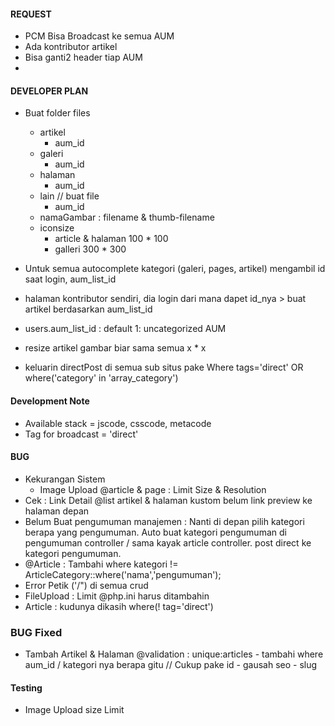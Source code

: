 #### REQUEST
- PCM Bisa Broadcast ke semua AUM
- Ada kontributor artikel
- Bisa ganti2 header tiap AUM
- 

#### DEVELOPER PLAN
- Buat folder files
	- artikel
		- aum_id
	- galeri
		- aum_id
	- halaman
		- aum_id
	- lain // buat file
		- aum_id
	- namaGambar : filename & thumb-filename
	- iconsize
		- article & halaman 100 * 100
		- galleri 300 * 300

- Untuk semua autocomplete kategori (galeri, pages, artikel) mengambil id saat login, aum_list_id
- halaman kontributor sendiri, dia login dari mana dapet id_nya > buat artikel berdasarkan aum_list_id
- users.aum_list_id : default 1: uncategorized AUM
- resize artikel gambar biar sama semua x * x
- keluarin directPost di semua sub situs pake Where tags='direct' OR where('category' in 'array_category')

#### Development Note
- Available stack = jscode, csscode, metacode
- Tag for broadcast = 'direct'

#### BUG
- Kekurangan Sistem
	- Image Upload @article & page : Limit Size & Resolution
- Cek :
	Link Detail @list artikel & halaman kustom belum link preview ke halaman depan
-  Belum Buat pengumuman manajemen : Nanti di depan pilih kategori berapa yang pengumuman. Auto buat kategori pengumuman di pengumuman controller  / sama kayak article controller. post direct ke kategori pengumuman.
- @Article : Tambahi where kategori != ArticleCategory::where('nama','pengumuman');
- Error Petik ('/") di semua crud
- FileUpload : Limit @php.ini harus ditambahin
- Article : kudunya dikasih where(! tag='direct')

### BUG Fixed
- Tambah Artikel & Halaman
	@validation : unique:articles - tambahi where aum_id / kategori nya berapa gitu // Cukup pake id - gausah seo - slug

#### Testing
- Image Upload size Limit